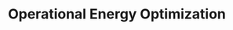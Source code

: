 ---
title: Operational Energy Optimization
menu:
  main:
    parent: Services
seo:
  page_title:
  meta_description:
  featured_image: /uploads/energy-optimization.jpg
  featured_image_alt:
service_type: business
content_blocks:
  - _bookshop_name: hero-two-column
    heading: Operational Energy Optimization
    body: >-
      Maximize efficiency without compromising sustainability with our Operational Energy Optimization. Transform how your business consumes energy, making every watt count.
    image:
      image_url: /uploads/energy-optimization.jpg
      image_alt: 
    button:
      button_url: /request-quote/
      button_text: Schedule A Demo
      open_in_new_tab: false
  - _bookshop_name: media-text
    heading: Elevate Efficiency, Elevate Sustainability
    body: >-
      In the ever-evolving landscape of business, energy usage can either be a cost or an opportunity. Our Operational Energy Optimization service turns it into the latter. By analyzing your operations through a fine-tuned lens, we identify areas of improvement, streamline processes, and integrate cutting-edge energy-saving solutions. The result? Operations that are not only leaner and more profitable but also environmentally considerate. Partner with us and unlock the dual benefits of operational efficiency and commendable sustainability.
    image:
      image_url: /uploads/green-consulting-2.jpg
      image_alt: Trees with sunshine shining through branches
    decorative_image: 
      enabled: true
    button:
      button_url:
      button_text:
      open_in_new_tab: false
    background_color: gray
    text_column_position: right
  - _bookshop_name: testimonials-slider
    heading: Words From Our Clients
    body: "Discover the experiences of those who've partnered with us. Here's what our valued clients have to say about our sustainable solutions."
    testimonials: 
      - body: "Since implementing Essentia into our operations, we've seen a staggering 30% reduction in our energy costs. Not only does this boost our bottom line, but it also positions our boutique as an eco-conscious leader in the community. The peace of mind and economic benefits are truly invaluable."
        image: /uploads/jenna-1.jpg
        name: Jenna M.
        title: Boutique Store Owner
      - body: "At first, I was skeptical about how much Essentia's real-time monitoring could benefit us. But within months, it became clear. We became empowered to make eco-friendly choices, reducing both our bills and our carbon footprint. Every homeowner should give it a try!"
        image: /uploads/carl-1.jpg
        name: Carl R.
        title: Homeowner
      - body: "Our company was on the brink of a major shift towards sustainable practices. The journey seemed daunting, but then we found Essentia. With their user-friendly analytics and knowledgeable support, we transformed our operations with ease and confidence."
        image: /uploads/amelia-1.jpg
        name: Amelia T.
        title: CEO of GreenLeaf Industries
      - body: "Adopting Essentia's platform was one of the best decisions for our apartment complex. Not only did it highlight opportunities for energy savings, but it also strengthened our reputation as an eco-friendly residence. Our tenants appreciate our commitment, and so does the environment."
        image: /uploads/leonard-1.jpg
        name: Leonard S.
        title: Apartment Complex Manager
      - body: "When I first heard of Essentia, I was intrigued by its promise. Now, having used it for nearly a year, it's exceeded all my expectations. The platform is both intuitive and deeply insightful, and it's become my go-to recommendation for friends and family looking to embrace a sustainable lifestyle."
        image: /uploads/sarah-1.jpg
        name: Sarah N.
        title: Sustainable Living Enthusiast
      - body: "In the tech industry, efficiency is everything. Thanks to Essentia, we've applied that same ethos to our energy consumption. Our carbon footprint has decreased significantly, our operational costs have plummeted, and our team feels proud of the conscious decisions we make every day."
        image: /uploads/miguel-1.jpg
        name: Miguel V.
        title: Operations Manager at TechFlow Corp.
    background_color: black
  - _bookshop_name: numbers
    heading: Driving Sustainable Businesses Forward
    numbers:
      - heading: 10+ Years in Business
        body: >-
          Empowering businesses and homeowners with sustainable energy solutions
          since 2013.
      - heading: 150,000+ Customers
        body: >-
          A growing community of eco-conscious individuals and businesses
          trusting Essentia.
      - heading: 27% Energy Saved
        body: >-
          Helping our users significantly reduce their carbon footprint and
          energy bills.
      - heading: $4.2 Million Saved
        body: >-
          Translated energy savings into substantial financial benefits for our
          community.
    background_color: gray
  - _bookshop_name: double-cta
    cta_left:
      heading: Shape the Future of Energy with Us
      body: >-
        At Essentia, we believe in the power of innovation and collaboration.
        Join a team of forward-thinkers, driven by the mission to revolutionize
        energy consumption and sustainability. If you're passionate about making
        a difference, we want you on board.
      button:
        enabled: true
        button_url: /careers/
        button_text: View Open Positions
        open_in_new_tab: false
    cta_right:
      heading: Strengthen Your Foundations with The Island Engineer
      body: >-
        Dive into engineering excellence with The Island Engineer for unparalleled soil testing and engineering solutions on the Southern Moreton Bay Islands. Let Ray Saunders and his team guide your project to success with precision and professionalism.
      button:
        enabled: true
        button_url: /request-quote/
        button_text: Request a Quote
        open_in_new_tab: false
---